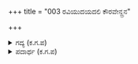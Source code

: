 +++
title = "003 ರವಿಯುದಯದಲಿ ಕೌರವೇನ್ದ್ರನ"

+++

<details><summary>ಗದ್ಯ (ಕ.ಗ.ಪ) </summary>

3. ಸೂರ್ಯೋದಯವಾದಾಗ ಕೌರವೇಂದ್ರ ತನ್ನ ರಾಜಭವನಕ್ಕೆ ಬಂದ. ಕುಠಾರದ್ವಯರಾದ ಕರ್ಣ ಶಕುನಿಗಳನ್ನು ಕರೆಸಿದ. ಆಗ ದುಶ್ಶಾಸನ ಹೇಳಿದ. ಧೃತರಾಷ್ಟ್ರ ರಾಜ ಮತ್ತು ಗಾಂಧಾರಿಯರು ಪಾಂಡವರನ್ನು ಗೌರವಿಸಿ ಕಳಿಸಿಕೊಟ್ಟರು. ಅವರು ತಮ್ಮ ರಾಜ್ಯಕ್ಕೆ ಹೊರಟರು ಎಂದು ನಕ್ಕ.
</details>

<details><summary>ಪದಾರ್ಥ (ಕ.ಗ.ಪ) </summary>

ಜವಳಿ-ಜೋಡಿ
</details>
